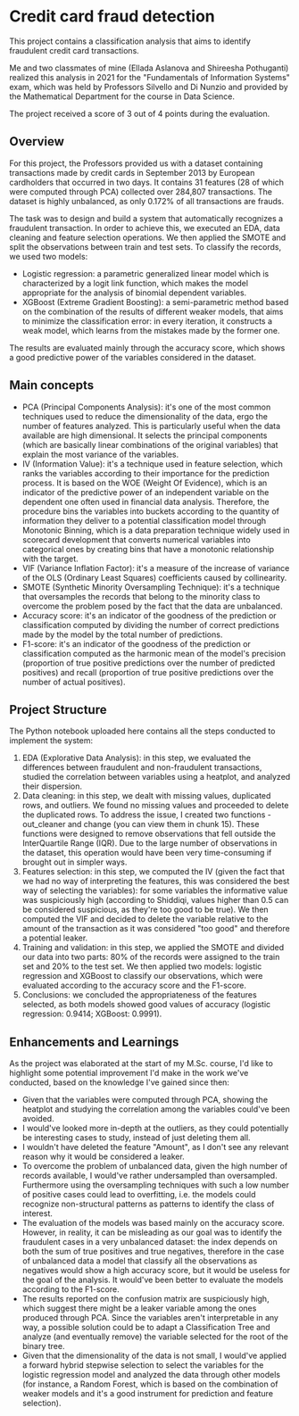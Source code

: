 # Credit card fraud detection
This project contains a classification analysis that aims to identify fraudulent credit card transactions.

Me and two classmates of mine (Ellada Aslanova and Shireesha Pothuganti) realized this analysis in 2021 for the "Fundamentals of Information Systems" exam, which was held by Professors Silvello and Di Nunzio and provided by the Mathematical Department for the course in Data Science.

The project received a score of 3 out of 4 points during the evaluation.

## Overview

For this project, the Professors provided us with a dataset containing transactions made by credit cards in September 2013 by European cardholders that occurred in two days. It contains 31 features (28 of which were computed through PCA) collected over 284,807 transactions. The dataset is highly unbalanced, as only 0.172% of all transactions are frauds.

The task was to design and build a system that automatically recognizes a fraudulent transaction. In order to achieve this, we executed an EDA, data cleaning and feature selection operations. We then applied the SMOTE and split the observations between train and test sets. 
To classify the records, we used two models:
- Logistic regression: a parametric generalized linear model which is characterized by a logit link function, which makes the model appropriate for the analysis of binomial dependent variables.
- XGBoost (Extreme Gradient Boosting): a semi-parametric method based on the combination of the results of different weaker models, that aims to minimize the classification error: in every iteration, it constructs a weak model, which learns from the mistakes made by the former one.

The results are evaluated mainly through the accuracy score, which shows a good predictive power of the variables considered in the dataset.

## Main concepts

- PCA (Principal Components Analysis): it's one of the most common techniques used to reduce the dimensionality of the data, ergo the number of features analyzed. This is particularly useful when the data available are high dimensional. It selects the principal components (which are basically linear combinations of the original variables) that explain the most variance of the variables.
- IV (Information Value): it's a technique used in feature selection, which ranks the variables according to their importance for the prediction process. It is based on the WOE (Weight Of Evidence), which is an indicator of the predictive power of an independent variable on the dependent one often used in financial data analysis. Therefore, the procedure bins the variables into buckets according to the quantity of information they deliver to a potential classification model through Monotonic Binning, which is a data preparation technique widely used in scorecard development that converts numerical variables into categorical ones by creating bins that have a monotonic relationship with the target.
- VIF (Variance Inflation Factor): it's a measure of the increase of variance of the OLS (Ordinary Least Squares) coefficients caused by collinearity.
- SMOTE (Synthetic Minority Oversampling Technique): it's a technique that oversamples the records that belong to the minority class to overcome the problem posed by the fact that the data are unbalanced.
- Accuracy score: it's an indicator of the goodness of the prediction or classification computed by dividing the number of correct predictions made by the model by the total number of predictions.
- F1-score: it's an indicator of the goodness of the prediction or classification computed as the harmonic mean of the model's precision (proportion of true positive predictions over the number of predicted positives) and recall (proportion of true positive predictions over the number of actual positives).


## Project Structure

The Python notebook uploaded here contains all the steps conducted to implement the system:
1. EDA (Explorative Data Analysis): in this step, we evaluated the differences between fraudulent and non-fraudulent transactions, studied the correlation between variables using a heatplot, and analyzed their dispersion.
2. Data cleaning: in this step, we dealt with missing values, duplicated rows, and outliers. We found no missing values and proceeded to delete the duplicated rows. To address the issue, I created two functions - out_cleaner and change (you can view them in chunk 15). These functions were designed to remove observations that fell outside the InterQuartile Range (IQR). Due to the large number of observations in the dataset, this operation would have been very time-consuming if brought out in simpler ways.
3. Features selection: in this step, we computed the IV (given the fact that we had no way of interpreting the features, this was considered the best way of selecting the variables): for some variables the informative value was suspiciously high (according to Shiddiqi, values higher than 0.5 can be considered suspicious, as they're too good to be true). We then computed the VIF and decided to delete the variable relative to the amount of the transaction as it was considered "too good" and therefore a potential leaker.
4. Training and validation: in this step, we applied the SMOTE and divided our data into two parts: 80% of the records were assigned to the train set and 20% to the test set. We then applied two models: logistic regression and XGBoost to classify our observations, which were evaluated according to the accuracy score and the F1-score.
5. Conclusions: we concluded the appropriateness of the features selected, as both models showed good values of accuracy (logistic regression: 0.9414; XGBoost: 0.9991).

## Enhancements and Learnings

As the project was elaborated at the start of my M.Sc. course, I'd like to highlight some potential improvement I'd make in the work we've conducted, based on the knowledge I've gained since then:

- Given that the variables were computed through PCA, showing the heatplot and studying the correlation among the variables could've been avoided.
- I would've looked more in-depth at the outliers, as they could potentially be interesting cases to study, instead of just deleting them all.
- I wouldn't have deleted the feature "Amount", as I don't see any relevant reason why it would be considered a leaker.
- To overcome the problem of unbalanced data, given the high number of records available, I would've rather undersampled than oversampled. Furthermore using the oversampling techniques with such a low number of positive cases could lead to overfitting, i.e. the models could recognize non-structural patterns as patterns to identify the class of interest.
- The evaluation of the models was based mainly on the accuracy score. However, in reality, it can be misleading as our goal was to identify the fraudulent cases in a very unbalanced dataset: the index depends on both the sum of true positives and true negatives, therefore in the case of unbalanced data a model that classify all the observations as negatives would show a high accuracy score, but it would be useless for the goal of the analysis. It would've been better to evaluate the models according to the F1-score.
- The results reported on the confusion matrix are suspiciously high, which suggest there might be a leaker variable among the ones produced through PCA. Since the variables aren't interpretable in any way, a possible solution could be to adapt a Classification Tree and analyze (and eventually remove) the variable selected for the root of the binary tree.
- Given that the dimensionality of the data is not small, I would've applied a forward hybrid stepwise selection to select the variables for the logistic regression model and analyzed the data through other models (for instance, a Random Forest, which is based on the combination of weaker models and it's a good instrument for prediction and feature selection). 






